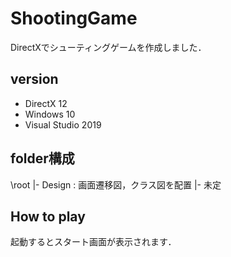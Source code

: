 # ShootingGame

DirectXでシューティングゲームを作成しました．

## version
* DirectX 12
* Windows 10
* Visual Studio 2019

## folder構成
\root
 |- Design : 画面遷移図，クラス図を配置
 |- 未定
 
## How to play
起動するとスタート画面が表示されます．
